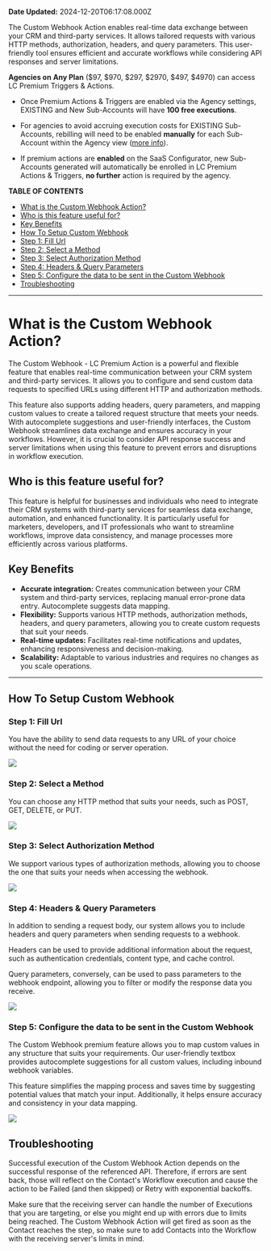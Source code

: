 **Date Updated:** 2024-12-20T06:17:08.000Z

The Custom Webhook Action enables real-time data exchange between your CRM and third-party services. It allows tailored requests with various HTTP methods, authorization, headers, and query parameters. This user-friendly tool ensures efficient and accurate workflows while considering API responses and server limitations.  
  
  
**Agencies on** **Any Plan** ($97, $970, $297, $2970, $497, $4970) can access LC Premium Triggers & Actions.  
  
- Once Premium Actions & Triggers are enabled via the Agency settings, EXISTING and New Sub-Accounts will have **100 free executions**.  
   
- For agencies to avoid accruing execution costs for EXISTING Sub-Accounts, rebilling will need to be enabled **manually** for each Sub-Account within the Agency view ([more info](https://help.gohighlevel.com/support/solutions/articles/48001231559-how-to-enable-lc-premium-triggers-actions-for-workflows#How-to-turn-on-re-billing-for-my-clients?:~:text=Re%2Dbilling%20the%20costs%20to%20your%20clients%20and%20making%20a%20profit)).   
  
- If premium actions are **enabled** on the SaaS Configurator, new Sub-Accounts generated will automatically be enrolled in LC Premium Actions & Triggers, **no further** action is required by the agency.
  
  
**TABLE OF CONTENTS**

* [What is the Custom Webhook Action?](#What-is-the-Custom-Webhook-Action?)
* [Who is this feature useful for?](#Who-is-this-feature-useful-for?)
* [Key Benefits](#Key-Benefits)
* [How To Setup Custom Webhook](#How-To-Setup-Custom-Webhook)
* [Step 1: Fill Url](#Step-1%3A%C2%A0Fill-Url)
* [Step 2: Select a Method](#Step-2%3A%C2%A0Select-a-Method)
* [Step 3: Select Authorization Method](#Step-3%3A%C2%A0Select-Authorization-Method)
* [Step 4: Headers & Query Parameters](#Step-4%3A%C2%A0Headers-&-Query-Parameters)
* [Step 5: Configure the data to be sent in the Custom Webhook](#Step-5%3A%C2%A0Configure-the-data-to-be-sent-in-the-Custom-Webhook)
* [Troubleshooting](#Troubleshooting)

---

# **What is the Custom Webhook Action?**

  
The Custom Webhook - LC Premium Action is a powerful and flexible feature that enables real-time communication between your CRM system and third-party services. It allows you to configure and send custom data requests to specified URLs using different HTTP and authorization methods. 

  
This feature also supports adding headers, query parameters, and mapping custom values to create a tailored request structure that meets your needs. With autocomplete suggestions and user-friendly interfaces, the Custom Webhook streamlines data exchange and ensures accuracy in your workflows. However, it is crucial to consider API response success and server limitations when using this feature to prevent errors and disruptions in workflow execution.

  
## **Who is this feature useful for?**

  
This feature is helpful for businesses and individuals who need to integrate their CRM systems with third-party services for seamless data exchange, automation, and enhanced functionality. It is particularly useful for marketers, developers, and IT professionals who want to streamline workflows, improve data consistency, and manage processes more efficiently across various platforms.

  
## **Key Benefits**

  
* **Accurate integration:** Creates communication between your CRM system and third-party services, replacing manual error-prone data entry. Autocomplete suggests data mapping.
* **Flexibility:** Supports various HTTP methods, authorization methods, headers, and query parameters, allowing you to create custom requests that suit your needs.
* **Real-time updates:** Facilitates real-time notifications and updates, enhancing responsiveness and decision-making.
* **Scalability:** Adaptable to various industries and requires no changes as you scale operations.

  
---

## **How To Setup Custom Webhook**

  
### **Step 1:** Fill Url

  
You have the ability to send data requests to any URL of your choice without the need for coding or server operation.

  
![](https://s3.amazonaws.com/cdn.freshdesk.com/data/helpdesk/attachments/production/48294091111/original/EDBmiD3CByaY9AzWrugDV5p_sgu4UjDWhg.png?1682327841)

  
### **Step 2:** Select a Method

  
You can choose any HTTP method that suits your needs, such as POST, GET, DELETE, or PUT.

  
![](https://s3.amazonaws.com/cdn.freshdesk.com/data/helpdesk/attachments/production/48294091211/original/fn4VdG-17mzKyBYaCKVsdkdCo_VMZC7tmg.gif?1682327875)

  
### **Step 3:** Select Authorization Method

  
We support various types of authorization methods, allowing you to choose the one that suits your needs when accessing the webhook. 

  
![](https://s3.amazonaws.com/cdn.freshdesk.com/data/helpdesk/attachments/production/48294091321/original/KDoCu7K61OSjQcvg9r4zWGOgjFAD1idHLg.gif?1682327914)

  
### **Step 4:** Headers & Query Parameters

  
In addition to sending a request body, our system allows you to include headers and query parameters when sending requests to a webhook.

  
Headers can be used to provide additional information about the request, such as authentication credentials, content type, and cache control. 

  
Query parameters, conversely, can be used to pass parameters to the webhook endpoint, allowing you to filter or modify the response data you receive.

  
![](https://s3.amazonaws.com/cdn.freshdesk.com/data/helpdesk/attachments/production/48294091453/original/NTQRsd_lJ9jCRHBNB3U3Q5s4jhVcucDt6A.gif?1682327951)

  
### **Step 5:** Configure the data to be sent in the Custom Webhook

  
The Custom Webhook premium feature allows you to map custom values in any structure that suits your requirements. Our user-friendly textbox provides autocomplete suggestions for all custom values, including inbound webhook variables.

  
This feature simplifies the mapping process and saves time by suggesting potential values that match your input. Additionally, it helps ensure accuracy and consistency in your data mapping.

  
![](https://s3.amazonaws.com/cdn.freshdesk.com/data/helpdesk/attachments/production/48294091557/original/Sw2g0QozPRAO007VglNJeG3jDYJRHUwiaw.gif?1682327991)

  
## **Troubleshooting**

  
Successful execution of the Custom Webhook Action depends on the successful response of the referenced API. Therefore, if errors are sent back, those will reflect on the Contact's Workflow execution and cause the action to be Failed (and then skipped) or Retry with exponential backoffs. 

  
Make sure that the receiving server can handle the number of Executions that you are targeting, or else you might end up with errors due to limits being reached. The Custom Webhook Action will get fired as soon as the Contact reaches the step, so make sure to add Contacts into the Workflow with the receiving server's limits in mind.

  
### 

  